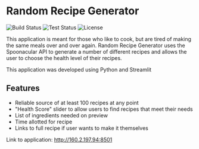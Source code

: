 # Random Recipe Generator

![Build Status](https://img.shields.io/github/workflow/status/danielst0nee/HW6_Spoonacular/docker-publish?label=build)
![Test Status](https://img.shields.io/github/actions/workflow/status/danielst0nee/HW6_Spoonacular/python-test.yml?label=test)
![License](https://img.shields.io/github/license/danielst0nee/HW6_Spoonacular)

This application is meant for those who like to cook, but are tired of making the same meals over and over again. Random Recipe Generator uses the Spoonacular API to generate a number of different recipes and allows the user to choose the health level of their recipes.

This application was developed using Python and Streamlit

## Features

- Reliable source of at least 100 recipes at any point
- "Health Score" slider to allow users to find recipes that meet their needs
- List of ingredients needed on preview
- Time allotted for recipe
- Links to full recipe if user wants to make it themselves

Link to application: http://160.2.197.94:8501 
